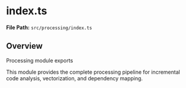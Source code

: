 # index.ts

**File Path:** `src/processing/index.ts`

## Overview

Processing module exports

This module provides the complete processing pipeline for incremental
code analysis, vectorization, and dependency mapping.

